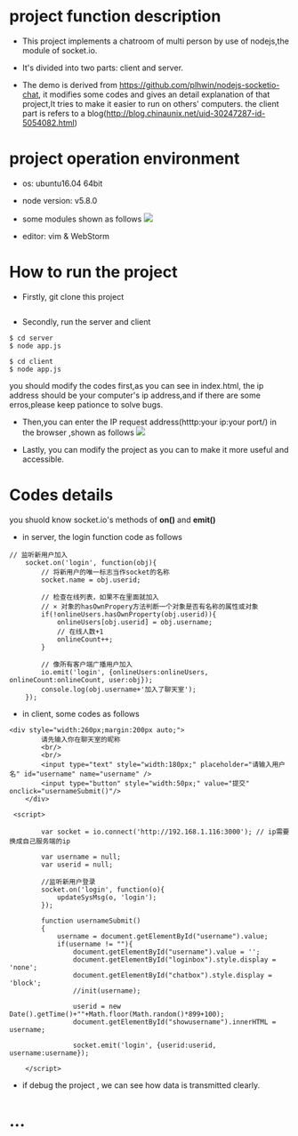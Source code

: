 project function description
===

* This project implements  a chatroom of multi person by use of nodejs,the module of socket.io.

* It's divided into two parts: client and server.

* The demo is derived from https://github.com/plhwin/nodejs-socketio-chat, it modifies some codes and gives an detail explanation of that project,It tries to make it easier to run on others' computers.
the client part is refers to a blog(http://blog.chinaunix.net/uid-30247287-id-5054082.html)

project operation environment 
===

* os: ubuntu16.04 64bit
* node version: v5.8.0
* some modules shown as follows
![](/home/ding/Pictures/1.png) 

* editor: vim & WebStorm 


How to run the project
===
*  Firstly, git clone this project 
```

```

* Secondly, run the server and client 
```
$ cd server
$ node app.js

$ cd client
$ node app.js 
```
you should modify the codes first,as you can see in index.html, the ip address should be your computer's ip address,and if there are some erros,please keep pationce to solve bugs.


* Then,you can enter the IP request address(htttp:your ip:your port/) in the browser ,shown as follows
![](/home/ding/Pictures/运行截图.png) 

* Lastly, you can modify the project as you can to make it more useful and accessible.

Codes details
===
you shuold know socket.io's methods of **on()** and **emit()**

* in server, the login function code as follows

```
// 监听新用户加入
	socket.on('login', function(obj){
		// 将新用户的唯一标志当作socket的名称
		socket.name = obj.userid;
		
		// 检查在线列表，如果不在里面就加入 
		// × 对象的hasOwnPropery方法判断一个对象是否有名称的属性或对象
		if(!onlineUsers.hasOwnProperty(obj.userid)){
			onlineUsers[obj.userid] = obj.username;
			// 在线人数+1
			onlineCount++;
		}

		// 像所有客户端广播用户加入
		io.emit('login', {onlineUsers:onlineUsers, onlineCount:onlineCount, user:obj});
		console.log(obj.username+'加入了聊天室');
	});
```

* in client, some codes as follows
```
<div style="width:260px;margin:200px auto;">
        请先输入你在聊天室的昵称
        <br/>
        <br/>
        <input type="text" style="width:180px;" placeholder="请输入用户名" id="username" name="username" />
        <input type="button" style="width:50px;" value="提交" onclick="usernameSubmit()"/>
    </div>
```

```
 <script>
      
        var socket = io.connect('http://192.168.1.116:3000'); // ip需要换成自己服务端的ip

        var username = null;
        var userid = null;

        //监听新用户登录
        socket.on('login', function(o){
            updateSysMsg(o, 'login');
        });

        function usernameSubmit()
        {
            username = document.getElementById("username").value;
            if(username != ""){
                document.getElementById("username").value = '';
                document.getElementById("loginbox").style.display = 'none';
                document.getElementById("chatbox").style.display = 'block';
                //init(username);

                userid = new Date().getTime()+""+Math.floor(Math.random()*899+100);
                document.getElementById("showusername").innerHTML = username;

                socket.emit('login', {userid:userid, username:username});

    </script>
```

* if debug the project , we can see how data is transmitted clearly.

...
===
